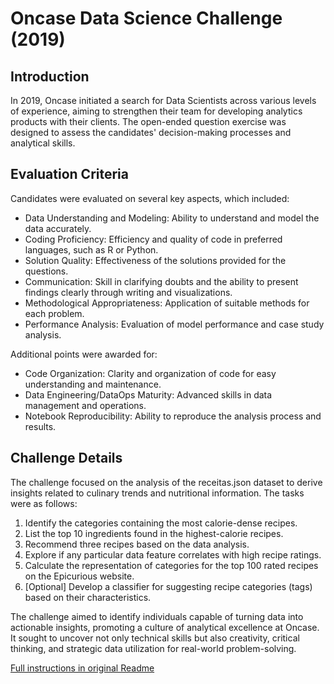 # Oncase Data Science Challenge (2019)

## Introduction
In 2019, Oncase initiated a search for Data Scientists across various levels of experience, aiming to strengthen their team for developing analytics products with their clients. The open-ended question exercise was designed to assess the candidates' decision-making processes and analytical skills.

## Evaluation Criteria
Candidates were evaluated on several key aspects, which included:

- Data Understanding and Modeling: Ability to understand and model the data accurately.
- Coding Proficiency: Efficiency and quality of code in preferred languages, such as R or Python.
- Solution Quality: Effectiveness of the solutions provided for the questions.
- Communication: Skill in clarifying doubts and the ability to present findings clearly through writing and visualizations.
- Methodological Appropriateness: Application of suitable methods for each problem.
- Performance Analysis: Evaluation of model performance and case study analysis.

Additional points were awarded for:

- Code Organization: Clarity and organization of code for easy understanding and maintenance.
- Data Engineering/DataOps Maturity: Advanced skills in data management and operations.
- Notebook Reproducibility: Ability to reproduce the analysis process and results.

## Challenge Details
The challenge focused on the analysis of the receitas.json dataset to derive insights related to culinary trends and nutritional information. The tasks were as follows:

1. Identify the categories containing the most calorie-dense recipes.
2. List the top 10 ingredients found in the highest-calorie recipes.
3. Recommend three recipes based on the data analysis.
4. Explore if any particular data feature correlates with high recipe ratings.
5. Calculate the representation of categories for the top 100 rated recipes on the Epicurious website.
6. [Optional] Develop a classifier for suggesting recipe categories (tags) based on their characteristics.

The challenge aimed to identify individuals capable of turning data into actionable insights, promoting a culture of analytical excellence at Oncase. It sought to uncover not only technical skills but also creativity, critical thinking, and strategic data utilization for real-world problem-solving.

[Full instructions in original Readme](https://github.com/danielbion/case_oncase/blob/master/data-scientist.md)



